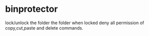 # binprotector
lock/unlock the folder the folder when locked deny all permission of copy,cut,paste and delete commands.
